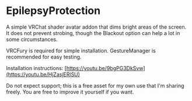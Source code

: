 # EpilepsyProtection
A simple VRChat shader avatar addon that dims bright areas of the screen.
It does not prevent strobing, though the Blackout option can help a lot in some circumstances.

VRCFury is required for simple installation.
GestureManager is recommended for easy testing.

Installation instructions: [https://youtu.be/9bgPG3DkSvw](https://youtu.be/HjZasjERlSU)

Do not expect support; this is a free asset for my own use that I'm sharing freely.
You are free to improve it yourself if you want.
